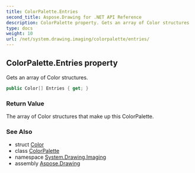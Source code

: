 ```yaml
---
title: ColorPalette.Entries
second_title: Aspose.Drawing for .NET API Reference
description: ColorPalette property. Gets an array of Color structures
type: docs
weight: 10
url: /net/system.drawing.imaging/colorpalette/entries/
---
```

## ColorPalette.Entries property

Gets an array of Color structures.

```csharp
public Color[] Entries { get; }
```

### Return Value

The array of Color structures that make up this ColorPalette.

### See Also

* struct [Color](../../../system.drawing/color/)
* class [ColorPalette](../)
* namespace [System.Drawing.Imaging](../../colorpalette/)
* assembly [Aspose.Drawing](../../../)


